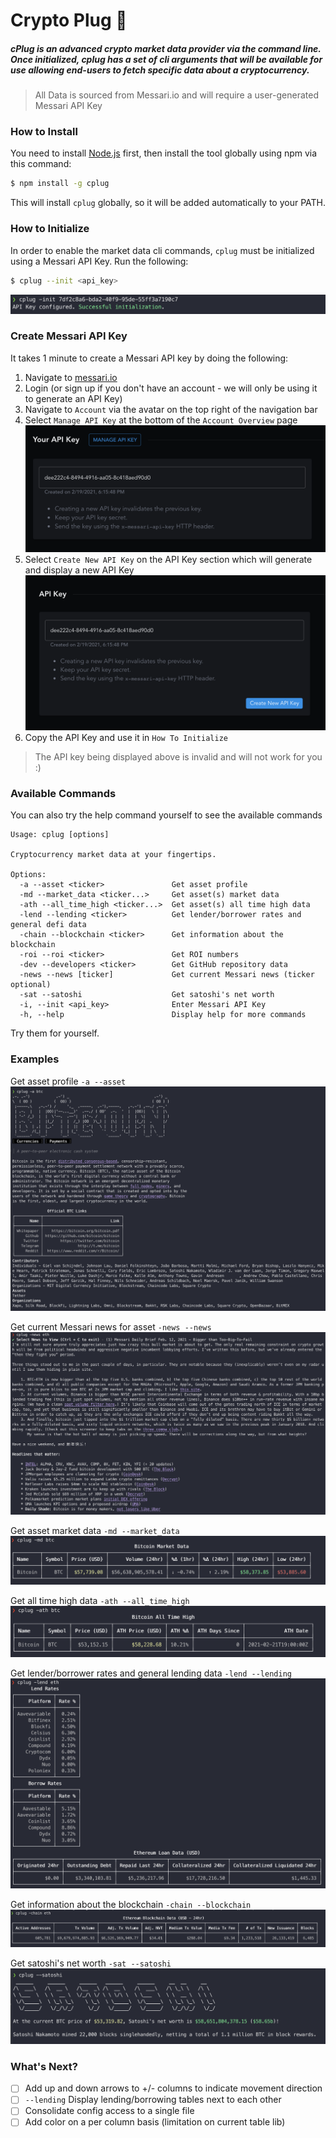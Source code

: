 # Crypto Plug 🔌
##### cPlug is an advanced crypto market data provider via the command line. Once initialized, cplug has a set of cli arguments that will be available for use allowing end-users to fetch specific data about a cryptocurrency.

> All Data is sourced from Messari.io and will require a user-generated Messari API Key
### How to Install
You need to install [Node.js](https://nodejs.org/en/download/) first, then install the tool globally using npm via this command:
```zsh
$ npm install -g cplug
```
This will install `cplug` globally, so it will be added automatically to your PATH.

### How to Initialize
In order to enable the market data cli commands, `cplug` must be initialized using a Messari API Key. Run the following:
```zsh
$ cplug --init <api_key>
```
![](./img/init.png)
### Create Messari API Key
It takes 1 minute to create a Messari API key by doing the following:
1. Navigate to [messari.io](https://messari.io/)
2. Login (or sign up if you don't have an account - we will only be using it to generate an API Key)
3. Navigate to `Account` via the avatar on the top right of the navigation bar
4. Select `Manage API Key` at the bottom of the `Account Overview` page
![](./img/account_manage_api_key.png)
5. Select `Create New API Key` on the API Key section which will generate and display a new API Key
![](./img/account_create_new_api_key.png)
6. Copy the API Key and use it in `How To Initialize`

> The API key being displayed above is invalid and will not work for you :)

### Available Commands
You can also try the help command yourself to see the available commands
```
Usage: cplug [options]

Cryptocurrency market data at your fingertips.

Options:
  -a --asset <ticker>               Get asset profile
  -md --market_data <ticker...>     Get asset(s) market data
  -ath --all_time_high <ticker...>  Get asset(s) all time high data
  -lend --lending <ticker>          Get lender/borrower rates and general defi data
  -chain --blockchain <ticker>      Get information about the blockchain
  -roi --roi <ticker>               Get ROI numbers
  -dev --developers <ticker>        Get GitHub repository data
  -news --news [ticker]             Get current Messari news (ticker optional)
  -sat --satoshi                    Get satoshi's net worth
  -i, --init <api_key>              Enter Messari API Key
  -h, --help                        Display help for more commands
```

Try them for yourself.

### Examples
Get asset profile `-a --asset`
![](./img/asset_profile.png)

Get current Messari news for asset `-news --news`
![](./img/news.png)

Get asset market data `-md --market_data`
![](./img/market_data.png)

Get all time high data `-ath --all_time_high`
![](./img/all_time_high.png)

Get lender/borrower rates and general lending data `-lend --lending`
![](./img/lending.png)

Get information about the blockchain `-chain --blockchain`
![](./img/blockchain.png)

Get satoshi's net worth `-sat --satoshi`
![](./img/satoshi.png)

### What's Next?
- [ ] Add up and down arrows to +/- columns to indicate movement direction
- [ ] `--lending` Display lending/borrowing tables next to each other
- [ ] Consolidate config access to a single file
- [ ] Add color on a per column basis (limitation on current table lib)
